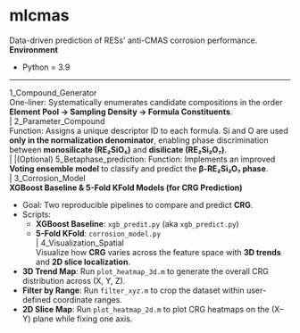 # mlcmas
Data-driven prediction of RESs' anti-CMAS corrosion performance.
**Environment**
- Python = 3.9
---
1_Compound_Generator  
One-liner: Systematically enumerates candidate compositions in the order **Element Pool → Sampling Density → Formula Constituents**.  
|
2_Parameter_Compound  
Function: Assigns a unique descriptor ID to each formula. Si and O are used **only in the normalization denominator**, enabling phase discrimination between **monosilicate (RE₂SiO₅)** and **disilicate (RE₂Si₂O₇)**.  
|
|(Optional) 5_Betaphase_prediction:  Function: Implements an improved **Voting ensemble model** to classify and predict the **β-RE₂Si₂O₇ phase**.  
|
3_Corrosion_Model  
**XGBoost Baseline & 5-Fold KFold Models (for CRG Prediction)**  
- Goal: Two reproducible pipelines to compare and predict **CRG**.  
- Scripts:  
  - **XGBoost Baseline**: `xgb_predit.py` (aka `xgb_predict.py`)  
  - **5-Fold KFold**: `corrosion_model.py`  
|
4_Visualization_Spatial  
Visualize how **CRG** varies across the feature space with **3D trends** and **2D slice localization**.  
- **3D Trend Map**: Run `plot_heatmap_3d.m` to generate the overall CRG distribution across (X, Y, Z).  
- **Filter by Range**: Run `filter_xyz.m` to crop the dataset within user-defined coordinate ranges.  
- **2D Slice Map**: Run `plot_heatmap_2d.m` to plot CRG heatmaps on the (X–Y) plane while fixing one axis.  
